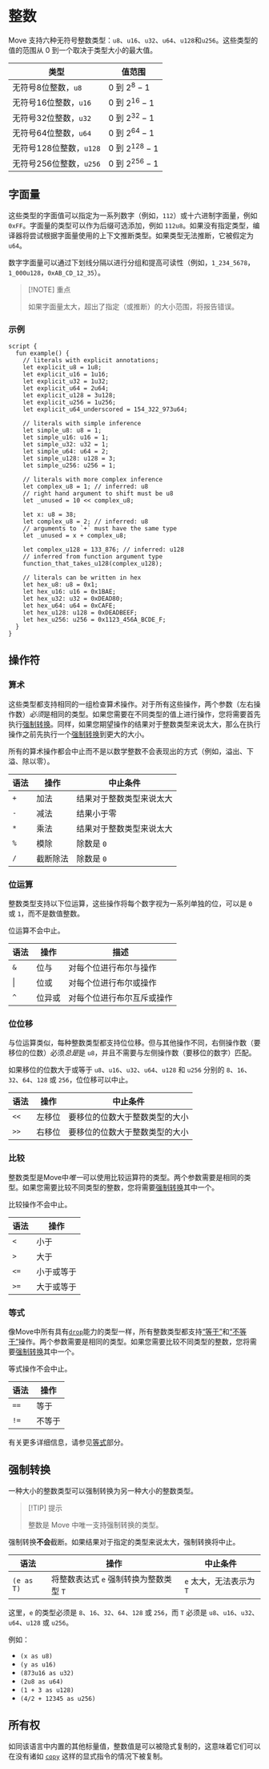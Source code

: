 # 整数

Move 支持六种无符号整数类型：`u8`、`u16`、`u32`、`u64`、`u128`和`u256`。这些类型的值的范围从 0 到一个取决于类型大小的最大值。

| 类型               | 值范围               |
| ---------------- | ----------------- |
| 无符号8位整数，`u8`     | 0 到 $2^8 - 1$     |
| 无符号16位整数，`u16`   | 0 到 $2^{16} - 1$  |
| 无符号32位整数，`u32`   | 0 到 $2^{32} - 1$  |
| 无符号64位整数，`u64`   | 0 到 $2^{64} - 1$  |
| 无符号128位整数，`u128` | 0 到 $2^{128} - 1$ |
| 无符号256位整数，`u256` | 0 到 $2^{256} - 1$ |

## 字面量

这些类型的字面值可以指定为一系列数字（例如，`112`）或十六进制字面量，例如 `0xFF`。字面量的类型可以作为后缀可选添加，例如 `112u8`。如果没有指定类型，编译器将尝试根据字面量使用的上下文推断类型。如果类型无法推断，它被假定为 `u64`。

数字字面量可以通过下划线分隔以进行分组和提高可读性（例如，`1_234_5678`，`1_000u128`，`0xAB_CD_12_35`）。

>[!NOTE] 重点
>
>如果字面量太大，超出了指定（或推断）的大小范围，将报告错误。

### 示例

```move
script {
  fun example() {
    // literals with explicit annotations;
    let explicit_u8 = 1u8;
    let explicit_u16 = 1u16;
    let explicit_u32 = 1u32;
    let explicit_u64 = 2u64;
    let explicit_u128 = 3u128;
    let explicit_u256 = 1u256;
    let explicit_u64_underscored = 154_322_973u64;
 
    // literals with simple inference
    let simple_u8: u8 = 1;
    let simple_u16: u16 = 1;
    let simple_u32: u32 = 1;
    let simple_u64: u64 = 2;
    let simple_u128: u128 = 3;
    let simple_u256: u256 = 1;
 
    // literals with more complex inference
    let complex_u8 = 1; // inferred: u8
    // right hand argument to shift must be u8
    let _unused = 10 << complex_u8;
 
    let x: u8 = 38;
    let complex_u8 = 2; // inferred: u8
    // arguments to `+` must have the same type
    let _unused = x + complex_u8;
 
    let complex_u128 = 133_876; // inferred: u128
    // inferred from function argument type
    function_that_takes_u128(complex_u128);
 
    // literals can be written in hex
    let hex_u8: u8 = 0x1;
    let hex_u16: u16 = 0x1BAE;
    let hex_u32: u32 = 0xDEAD80;
    let hex_u64: u64 = 0xCAFE;
    let hex_u128: u128 = 0xDEADBEEF;
    let hex_u256: u256 = 0x1123_456A_BCDE_F;
  }
}
```

## 操作符

### 算术

这些类型都支持相同的一组检查算术操作。对于所有这些操作，两个参数（左右操作数）*必须*是相同的类型。如果您需要在不同类型的值上进行操作，您将需要首先执行[强制转换](https://aptos.dev/en/build/smart-contracts/book/integers#casting)。同样，如果您期望操作的结果对于整数类型来说太大，那么在执行操作之前先执行一个[强制转换](https://aptos.dev/en/build/smart-contracts/book/integers#casting)到更大的大小。

所有的算术操作都会中止而不是以数学整数不会表现出的方式（例如，溢出、下溢、除以零）。

| 语法  | 操作   | 中止条件         |
| --- | ---- | ------------ |
| `+` | 加法   | 结果对于整数类型来说太大 |
| `-` | 减法   | 结果小于零        |
| `*` | 乘法   | 结果对于整数类型来说太大 |
| `%` | 模除   | 除数是 `0`      |
| `/` | 截断除法 | 除数是 `0`      |

### 位运算

整数类型支持以下位运算，这些操作将每个数字视为一系列单独的位，可以是 `0` 或 `1`，而不是数值整数。

位运算不会中止。

| 语法  | 操作  | 描述            |
| --- | --- | ------------- |
| `&` | 位与  | 对每个位进行布尔与操作   |
| \|  | 位或  | 对每个位进行布尔或操作   |
| `^` | 位异或 | 对每个位进行布尔互斥或操作 |


### 位位移

与位运算类似，每种整数类型都支持位位移。但与其他操作不同，右侧操作数（要移位的位数）必须*总是*是 `u8`，并且不需要与左侧操作数（要移位的数字）匹配。

如果移位的位数大于或等于 `u8`、`u16`、`u32`、`u64`、`u128` 和 `u256` 分别的 `8`、`16`、`32`、`64`、`128` 或 `256`，位位移可以中止。

| 语法 | 操作     | 中止条件                                                    |
| ---- | -------- | ---------------------------------------------------------- |
| `<<` | 左移位   | 要移位的位数大于整数类型的大小                             |
| `>>` | 右移位   | 要移位的位数大于整数类型的大小                             |

### 比较

整数类型是Move中*唯一*可以使用比较运算符的类型。两个参数需要是相同的类型。如果您需要比较不同类型的整数，您将需要[强制转换](https://aptos.dev/en/build/smart-contracts/book/integers#casting)其中一个。

比较操作不会中止。

| 语法 | 操作                  |
| ---- | --------------------- |
| `<`  | 小于                  |
| `>`  | 大于                  |
| `<=` | 小于或等于            |
| `>=` | 大于或等于            |

### 等式

像Move中所有具有[`drop`](https://aptos.dev/en/build/smart-contracts/book/abilities)能力的类型一样，所有整数类型都支持[“等于”](https://aptos.dev/en/build/smart-contracts/book/equality)和[“不等于”](https://aptos.dev/en/build/smart-contracts/book/equality)操作。两个参数需要是相同的类型。如果您需要比较不同类型的整数，您将需要[强制转换](https://aptos.dev/en/build/smart-contracts/book/integers#casting)其中一个。

等式操作不会中止。

| 语法 | 操作    |
| ---- | ------- |
| `==` | 等于    |
| `!=` | 不等于 |

有关更多详细信息，请参见[等式](https://aptos.dev/en/build/smart-contracts/book/equality)部分。

## 强制转换

一种大小的整数类型可以强制转换为另一种大小的整数类型。

>[!TIP] 提示
>
>整数是 Move 中唯一支持强制转换的类型。

强制转换**不会**截断。如果结果对于指定的类型来说太大，强制转换将中止。

| 语法         | 操作                       | 中止条件             |
| ---------- | ------------------------ | ---------------- |
| `(e as T)` | 将整数表达式 `e` 强制转换为整数类型 `T` | `e` 太大，无法表示为 `T` |

这里，`e` 的类型必须是 `8`、`16`、`32`、`64`、`128` 或 `256`，而 `T` 必须是 `u8`、`u16`、`u32`、`u64`、`u128` 或 `u256`。

例如：

- `(x as u8)`
- `(y as u16)`
- `(873u16 as u32)`
- `(2u8 as u64)`
- `(1 + 3 as u128)`
- `(4/2 + 12345 as u256)`

## 所有权

如同该语言中内置的其他标量值，整数值是可以被隐式复制的，这意味着它们可以在没有诸如 [`copy`](https://aptos.dev/en/build/smart-contracts/book/variables#move-and-copy) 这样的显式指令的情况下被复制。

